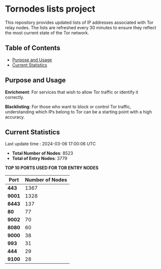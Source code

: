 # Tornodes lists project

This repository provides updated lists of IP addresses associated with Tor relay nodes. The lists are refreshed every 30 minutes to ensure they reflect the most current state of the Tor network.

## Table of Contents

- [Purpose and Usage](#purpose-and-usage)
- [Current Statistics](#current-statistics)


## Purpose and Usage

**Enrichment**: For services that wish to allow Tor traffic or identify it correctly.

**Blacklisting**: For those who want to block or control Tor traffic, understanding which IPs belong to Tor can be a starting point with a high accuracy.

## Current Statistics

Last update time : 2024-03-06 17:00:06 UTC

- **Total Number of Nodes**: 8523
- **Total of Entry Nodes**: 3779

**TOP 10 PORTS USED FOR TOR ENTRY NODES**

| **Port** | **Number of Nodes** |
|------|-----------------|
| **443**   | 1367  |
| **9001**   | 1328  |
| **8443**   | 137  |
| **80**   | 77  |
| **9002**   | 70  |
| **8080**   | 60  |
| **9000**   | 38  |
| **993**   | 31  |
| **444**   | 29  |
| **9100**   | 28  |

